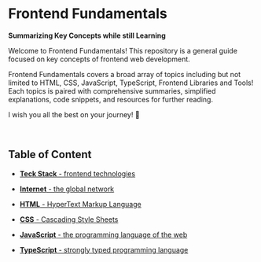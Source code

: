 # Frontend Fundamentals

**Summarizing Key Concepts while still Learning**

Welcome to Frontend Fundamentals! This repository is a general guide focused on key concepts of frontend web development.

Frontend Fundamentals covers a broad array of topics including but not limited to HTML, CSS, JavaScript, TypeScript, Frontend Libraries and Tools! Each topics is paired with comprehensive summaries, simplified explanations, code snippets, and resources for further reading.

I wish you all the best on your journey! 🙌

<br>

## Table of Content

- [**Teck Stack** - frontend technologies](./tech-stack.md)

- [**Internet** - the global network](./)

- [**HTML** - HyperText Markup Language](./1-html/README.md)

- [**CSS** - Cascading Style Sheets](./2-css/README.md)

- [**JavaScript** - the programming language of the web](./3-js/README.md)

- [**TypeScript** - strongly typed programming language](./4-ts/README.md)

<br>
